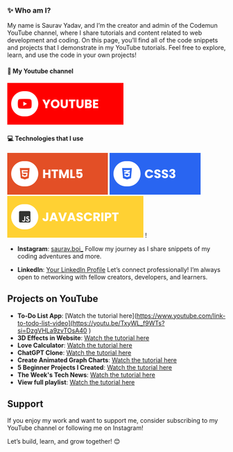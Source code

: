 ### ✨ Who am I?
My name is Saurav Yadav, and I’m the creator and admin of the Codemun YouTube channel, where I share tutorials and content related to web development and coding. On this page, you’ll find all of the code snippets and projects that I demonstrate in my YouTube tutorials. Feel free to explore, learn, and use the code in your own projects!

#### 🔗 My Youtube channel
[![YouTube](./assets/youtube.svg)](UCDU3OjansEspETV_h8hliSA)

#### 💻 Technologies that I use
![HTML5](./assets/html.svg) ![CSS3](./assets/css.svg) ![JavaScript](./assets/javascript.svg) !


- **Instagram**: [saurav.boi_]([https://www.instagram.com/saurav.boi_/](https://www.instagram.com/saurav.boi_))
  Follow my journey as I share snippets of my coding adventures and more.

- **LinkedIn**: [Your LinkedIn Profile]([https://www.linkedin.com/in/your-profile](https://in.linkedin.com/in/techsavvydeveloperinnovates))
  Let’s connect professionally! I’m always open to networking with fellow creators, developers, and learners.

## Projects on YouTube

- **To-Do List App**: [Watch the tutorial here](https://www.youtube.com/link-to-todo-list-video](https://youtu.be/TxyWL_f9WTs?si=DzgVHLa9zvTOsA40 )
- **3D Effects in Website**: [Watch the tutorial here]( https://youtu.be/g_a2rZW3Me8?si=AwN6YutqH7lOkYIA )
- **Love Calculator**: [Watch the tutorial here](https://youtu.be/bPlB7Bm5nrg?si=5o6Wkc26tBoStlTS)
- **ChatGPT Clone**:  [Watch the tutorial here](https://youtu.be/9BOY5kRg4Cw?si=2FtSLgtBWHjDpQYa)
- **Create Animated Graph Charts**: [Watch the tutorial here](https://youtu.be/YmAEGP_Wn_E?si=kYydqFqNDDTjtr36)
- **5 Beginner Projects I Created**: [Watch the tutorial here](https://youtu.be/X-1s-PdIPNs?si=T9x697lpbPaZuYEb)
-  **The Week's Tech News**: [Watch the tutorial here](https://youtu.be/sTsbmSIqO1k?si=jJqIUu_shZX1F5T0)
-  **View full playlist**:  [Watch the tutorial here](www.youtube.com/@CODEMUNISLOVE)
 
## Support

If you enjoy my work and want to support me, consider subscribing to my YouTube channel or following me on Instagram!

Let’s build, learn, and grow together! 😊
